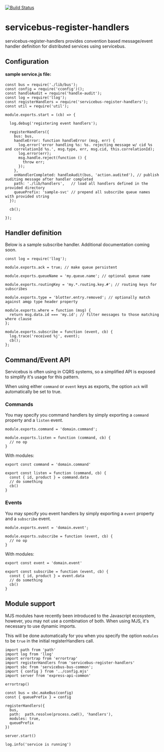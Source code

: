[![Build Status](https://travis-ci.org/mateodelnorte/servicebus-register-handlers.svg?branch=master)](https://travis-ci.org/mateodelnorte/servicebus-register-handlers)

# servicebus-register-handlers

servicebus-register-handlers provides convention based message/event handler definition for distributed services using servicebus. 

## Configuration

#### sample service.js file:

```
const bus = require('./lib/bus');
const config = require('cconfig')();
const handleAudit = require('handle-audit');
const log = require('llog');
const registerHandlers = require('servicebus-register-handlers');
const util = require('util');

module.exports.start = (cb) => {

  log.debug('registering event handlers');

  registerHandlers({
    bus: bus,
    handleError: function handleError (msg, err) {
      log.error('error handling %s: %s. rejecting message w/ cid %s and correlationId %s.', msg.type, err, msg.cid, this.correlationId);
      log.error(err);
      msg.handle.reject(function () {
        throw err;
      });
    },
    onHandlerCompleted: handleAudit(bus, 'action.audited'), // publish auditing message after handler completed
    path: './lib/handlers',   // load all handlers defined in the provided directory
    queuePrefix: 'sample-svc' // prepend all subscribe queue names with provided string
  });

  cb();

});
```

## Handler definition

Below is a sample subscribe handler. Additional documentation coming soon. 

```
const log = require('llog');

module.exports.ack = true; // make queue persistent

module.exports.queueName = 'my.queue.name'; // optional queue name

module.exports.routingKey = 'my.*.routing.key.#'; // routing keys for subscribes

module.exports.type = 'blotter.entry.removed'; // optionally match against amqp type header property

module.exports.where = function (msg) {
  return msg.data.id === 'my.id'; // filter messages to those matching where clause 
};

module.exports.subscribe = function (event, cb) {
  log.trace('received %j', event);
  cb(); 
};
```

## Command/Event API

Servicebus is often using in CQRS systems, so a simplified API is exposed to
simplify it's usage for this pattern.

When using either `command` or `event` keys as exports, the option `ack` will
automatically be set to true.

### Commands

You may specify you command handlers by simply exporting a `command` property
and a `listen` event.

```
module.exports.command = 'domain.command';

module.exports.listen = function (command, cb) {
  // no op
}
```

With modules:
```
export const command = 'domain.command'

export const listen = function (command, cb) {
  const { id, product } = command.data
  // do something
  cb()
}

```

### Events

You may specify you event handlers by simply exporting a `event` property
and a `subscribe` event.

```
module.exports.event = 'domain.event';

module.exports.subscribe = function (event, cb) {
  // no op
}
```

With modules:
```
export const event = 'domain.event'

export const subscribe = function (event, cb) {
  const { id, product } = event.data
  // do something
  cb()
}

```

## Module support

MJS modules have recently been introduced to the Javascript ecosystem, however, you
may not use a combination of both. When using MJS, it's necessary to use dynamic imports.

This will be done automatically for you when you specify the option `modules` to be `true`
in the initial registerHandlers call.

```
import path from 'path'
import log from 'llog'
import errortrap from 'errortrap'
import registerHandlers from 'servicebus-register-handlers'
import sbc from 'servicebus-bus-common';
import { config } from '../config.mjs'
import server from 'express-api-common'

errortrap()

const bus = sbc.makeBus(config)
const { queuePrefix } = config

registerHandlers({
  bus,
  path:  path.resolve(process.cwd(), 'handlers'),
  modules: true,
  queuePrefix
})

server.start()

log.info('service is running')
```